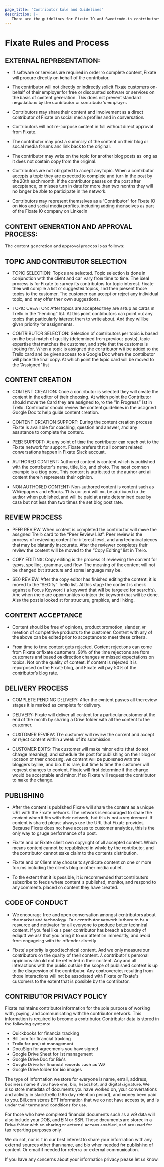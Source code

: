 ```yaml
---
page_title: "Contributor Rule and Guidelines"
description: |-
   These are the guidelines for Fixate IO and Sweetcode.io contributors. If you are interested in being a contributor visit https://sweetcode.io/contribute-to-sweetcode/
---
```


# Fixate Rules and Process

## EXTERNAL REPRESENTATION:

* If software or services are required in order to complete content, Fixate will procure directly on behalf of the contributor.

* The contributor will not directly or indirectly solicit Fixate customers on-behalf of their employer for free or discounted software or services on the basis of content generation. This does not prevent standard negotiations by the contributor or contributor’s employer.

* Contributors may share their content and involvement as a direct contributor of Fixate on social media profiles and in conversation.

* Contributors will not re-purpose content in full without direct approval from Fixate.

* The contributor may post a summary of the content on their blog or social media forums and link back to the original.

* The contributor may write on the topic for another blog posts as long as it does not contain copy from the original.

* Contributors are not obligated to accept any topic. When a contributor accepts a topic they are expected to complete and turn in the post by the 20th each month. If the contributor passes on the post after acceptance, or misses turn in date for more than two months they will no longer be able to participate in the network.

* Contributors may represent themselves as a “Contributor” for Fixate IO on bios and social media profiles. Including adding themselves as part of the Fixate IO company on LinkedIn

## CONTENT GENERATION AND APPROVAL PROCESS:

The content generation and approval process is as follows:

## TOPIC AND CONTRIBUTOR SELECTION

* TOPIC SELECTION: Topics are selected. Topic selection is done in conjunction with the client and can vary from time to time. The ideal process is for Fixate to survey its contributors for topic interest. Fixate then will compile a list of suggested topics, and then present those topics to the customer. The customer can accept or reject any individual topic, and may offer their own suggestions.

* TOPIC CREATION: After topics are accepted they are setup as cards in Trello in the “Pending” list. At this point contributors can point out any topics that particularly interest them to write about. And they will be given priority for assignments.

* CONTRIBUTOR SELECTION: Selection of contributors per topic is based on the best match of quality (determined from previous posts), topic expertise that matches the customer, and style that the customer is looking for. When a topic is assigned the contributor will be added to the Trello card and be given access to a Google Doc where the contributor will place the final copy. At which point the topic card will be moved to the “Assigned” list

## CONTENT CREATION

* CONTENT CREATION: Once a contributor is selected they will create the content in the editor of their choosing. At which point the Contributor should move the Card they are assigned to, to the “In Progress” list in Trello. Contributor should review the content guidelines in the assigned Google Doc to help guide content creation.

* CONTENT CREATION SUPPORT: During the content creation process Fixate is available for coaching, question and answer, and any assistance to complete the content.

* PEER SUPPORT: At any point of time the contributor can reach out to the Fixate network for support. Fixate prefers that all content related conversations happen in Fixate Slack account.

* AUTHORED CONTENT: Authored content is content which is published with the contributor's name, title, bio, and photo. The most common example is a blog post. This content is attributed to the author and all content therein represents their opinion.

* NON AUTHORED CONTENT: Non-authored content is content such as Whitepapers and eBooks. This content will not be attributed to the author when published, and will be paid at a rate determined case by case but not less than two times the set blog post rate.

## REVIEW PROCESS

* PEER REVIEW: When content is completed the contributor will move the assigned Trello card to the “Peer Review List”. Peer review is the process of reviewing content for interest level, and any technical pieces that may be blatantly inaccurate. After the reviewer completes their review the content will be moved to the “Copy Editing” list in Trello.

* COPY EDITING: Copy editing is the process of reviewing the content for typos, spelling, grammar, and flow. The meaning of the content will not be changed but structure and some language may be.

* SEO REVIEW: After the copy editor has finished editing the content, it is moved to the “SEOify” Trello list. At this stage the content is check against a Focus Keyword ( a keyword that will be targeted for search’s). And when there are opportunities to inject the keyword that will be done. Also the post is looked at for structure, graphics, and linking.

## CONTENT ACCEPTANCE

* Content should be free of opinions, product promotion, slander, or mention of competitive products to the customer. Content with any of the above can be edited prior to acceptance to meet these criteria.

* From time to time content gets rejected. Content rejections can come from Fixate or fixate customers. 90% of the time rejections are from customers and based on direction changes or missed expectations on topics. Not on the quality of content. If content is rejected it is repurposed on the Fixate blog, and Fixate will pay 50% of the contributor’s blog rate.

## DELIVERY PROCESS

* COMPLETE PENDING DELIVERY: After the content passes all the review stages it is marked as complete for delivery.

* DELIVERY: Fixate will deliver all content for a particular customer at the end of the month by sharing a Drive folder with all the content to the customer.

* CUSTOMER REVIEW: The customer will review the content and accept or reject content within a week of it’s submission.

* CUSTOMER EDITS: The customer will make minor edits (that do not change meaning), and schedule the post for publishing on their blog or location of their choosing. All content will be published with the bloggers byline, and bio. It is rare, but time to time the customer will request changes to content. Fixate will first determine if the change would be acceptable and minor. If so Fixate will request the contributor to make the change.

## PUBLISHING

* After the content is published Fixate will share the content as a unique URL with the Fixate network. The network is encouraged to share the content when it fits with their network, but this is not a requirement. If content is shared please always use the URL that Fixate provides. Because Fixate does not have access to customer analytics, this is the only way to gauge performance of a post.

* Fixate and or Fixate client own copyright of all accepted content. Which means content cannot be republished in whole by the contributor, and the contributor cannot stake claim to the contents distribution.

* Fixate and or Client may choose to syndicate content on one or more forums including the clients blog or other media outlet.

* To the extent that it is possible, it is recommended that contributors subscribe to feeds where content is published, monitor, and respond to any comments placed on content they have created.

## CODE OF CONDUCT

* We encourage free and open conversation amongst contributors about the market and technology. Our contributor network is there to be a resource and motivator for all everyone to produce better technical content. If you feel like a peer contributor has breach a boundry of ediqutt we ask that you bring it to our attention immedatly, and avoid from engageing with the offender directly.

* Fixate's priority is good technical content. And we only measure our contributors on the quality of their content. A contributor's personal oppinions should not be reflected in their content. Any and all interactions with the public outside the scope of published content is up to the disgression of the contributor. Any controvercies resulting from those interactions will not be associated with Fixate or Fixate's customers to the extent that is possible by the contributor.

## CONTRIBUTOR PRIVACY POLICY

Fixate maintains contributor information for the sole purpose of working with, paying, and communicating with the contributor network. This information is required to become a contributor. Contributor data is stored in the following systems:

* Quickbooks for financial tracking
* Bill.com for financial tracking
* Trello for project management
* DocuSign for agreements you have signed
* Google Drive Sheet for list management
* Google Drive Doc for Bio's
* Google Drive for financial records such as W9
* Google Drive folder for bio images

The type of information we store for everyone is name, email, address, business name if you have one, bio, headshot, and digital signature. We also store metadata of documents you have worked on, your conversations and activity in slack/trello (365 day retention period), and money been paid to you. Bill.com stores EFT information that we do not have access to, and is under their terms and conditions for use.

For those who have completed financial documents such as a w9 data will also include your DOB, and EIN or SSN. These documents are stored in a Drive folder with no sharing or external access enabled, and are used for tax reporting purposes only.

We do not, nor is it in our best interest to share your information with any external sources other than name, and bio when needed for publishing of content. Or email if needed for referral or external communication.

If you have any concerns about your information privacy please let us know.

